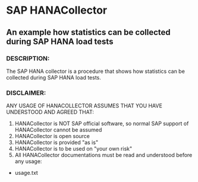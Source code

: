 # SAP HANACollector #
An example how statistics can be collected during SAP HANA load tests
---

### DESCRIPTION:  
The SAP HANA collector is a procedure that shows how statistics can be collected during SAP HANA load tests.


### DISCLAIMER:  
ANY USAGE OF HANACOLLECTOR ASSUMES THAT YOU HAVE UNDERSTOOD AND AGREED THAT:
1. HANACollector is NOT SAP official software, so normal SAP support of HANACollector cannot be assumed 
2. HANACollector is open source 
3. HANACollector is provided "as is" 
4. HANACollector is to be used on "your own risk"   
5. All HANACollector documentations must be read and understood before any usage:
* usage.txt
